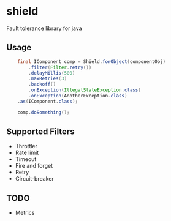 # shield

Fault tolerance library for java

## Usage

```java
    final IComponent comp = Shield.forObject(componentObj)
        .filter(Filter.retry())
        .delayMillis(500)
        .maxRetries(3)
        .backoff()
        .onException(IllegalStateException.class)
        .onException(AnotherException.class)
    .as(IComponent.class);

    comp.doSomething();
```

## Supported Filters

* Throttler
* Rate limit
* Timeout
* Fire and forget
* Retry
* Circuit-breaker

## TODO

* Metrics

